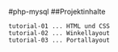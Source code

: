 #php-mysql
##Projektinhalte

	tutorial-01	...	HTML und CSS 
	tutorial-02 ... Winkellayout
	tutorial-03 ... Portallayout

